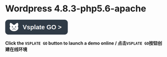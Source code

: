 # Wordpress 4.8.3-php5.6-apache

<a href="https://www.vsplate.com/?docker-compose=https://github.com/vsplate/dcenvs/wordpress/4.8.3-php5.6-apache"><img alt="VSPLATE GO" src="https://raw.githubusercontent.com/vsplate/images/master/vsgo_btn.png" width="200px"></a>

**Click the `VSPLATE GO` button to launch a demo online / 点击`VSPLATE GO`按钮创建在线环境**